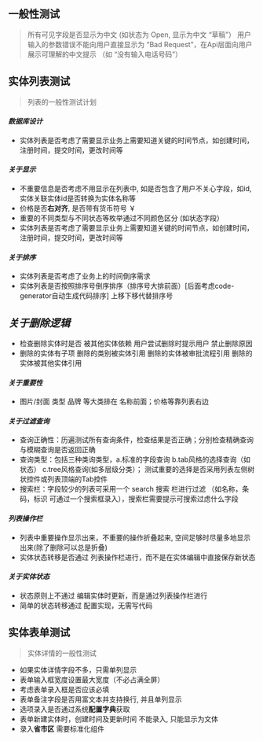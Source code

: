 ## 一般性测试 
> 所有可见字段是否显示为中文 (如状态为 Open, 显示为中文  “草稿”）
> 用户输入的参数错误不能向用户直接显示为 “Bad Request”，在Api层面向用户展示可理解的中文提示 （如 “没有输入电话号码”）

## 实体列表测试
> 列表的一般性测试计划

#### ***数据库设计***
- 实体列表是否考虑了需要显示业务上需要知道关键的时间节点，如创建时间，注册时间，提交时间，更改时间等

#### ***关于显示***
- 不重要信息是否考虑不用显示在列表中, 如是否包含了用户不关心字段，如id, 实体关联实体id是否转换为实体名称等
- 价格是否**右对齐**, 是否带有货币符号 ￥
- 重要的不同类型与不同状态等枚举通过不同颜色区分 (如状态字段）
- 实体列表是否考虑了需要显示业务上需要知道关键的时间节点，如创建时间，注册时间，提交时间，更改时间等

#### ***关于排序***
- 实体列表是否考虑了业务上的时间倒序需求
- 实体列表是否按照排序号倒序排序（排序号大排前面）[后面考虑code-generator自动生成代码排序] 上移下移代替排序号

## ***关于删除逻辑***
- 检查删除实体时是否 被其他实体依赖 用户尝试删除时提示用户 禁止删除原因
- 删除的实体有子项  删除的类别被实体引用  删除的实体被审批流程引用  删除的实体被其他实体引用

#### ***关于重要性***
- 图片/封面 类型 品牌 等大类排在 名称前面；价格等靠列表右边

#### ***关于过滤查询***
- 查询正确性：历遍测试所有查询条件，检查结果是否正确；分别检查精确查询与模糊查询是否返回正确
- 查询类型：包括三种类询类型，a.标准的字段查询  b.tab风格的选择查询（如状态） c.tree风格查询(如多层级分类）； 测试重要的选择是否采用列表左侧树状控件或列表顶端的Tab控件
- 搜索栏：字段较少的列表可采用一个 search 搜索 栏进行过滤 （如名称，条码，标识 可通过一个搜索框录入），搜索栏需要提示可搜索过虑什么字段

#### ***列表操作栏***
- 列表中重要操作显示出来，不重要的操作折叠起来, 空间足够时尽量多地显示出来(除了删除可以总是折叠)
- 实体状态转移是否通过 列表操作栏进行，而不是在实体编辑中直接保存新状态

#### ***关于实体状态***
- 状态原则上不通过 编辑实体时更新，而是通过列表操作栏进行
- 简单的状态转移通过 配置实现，无需写代码


## 实体表单测试
> 实体详情的一般性测试

- 如果实体详情字段不多，只需单列显示
- 表单输入框宽度设置最大宽度（不必占满全屏）
- 考虑表单录入框是否应该必填
- 表单备注字段是否用富文本并支持换行, 并且单列显示
- 选项录入是否通过系统**配置字典**获取
- 表单新建实体时，创建时间及更新时间 不能录入, 只能显示为文体
- 录入**省市区** 需要标准化组件


